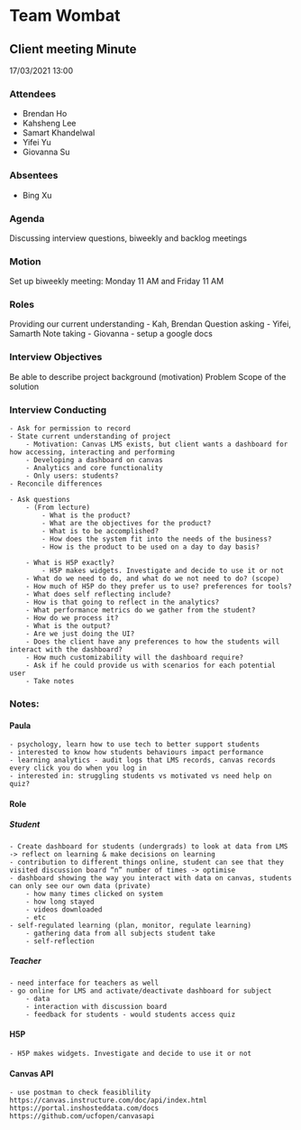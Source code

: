 # Team Wombat

## Client meeting Minute

17/03/2021 13:00

### Attendees
- Brendan Ho
- Kahsheng Lee
- Samart Khandelwal
- Yifei Yu
- Giovanna Su

### Absentees
- Bing Xu

### Agenda
Discussing interview questions, biweekly and backlog meetings

### Motion
Set up biweekly meeting: Monday 11 AM and Friday 11 AM

### Roles
Providing our current understanding - Kah, Brendan
Question asking - Yifei, Samarth
Note taking - Giovanna - setup a google docs

### Interview Objectives
Be able to describe project background (motivation)
Problem
Scope of the solution

### Interview Conducting
	- Ask for permission to record
	- State current understanding of project
		- Motivation: Canvas LMS exists, but client wants a dashboard for how accessing, interacting and performing
		- Developing a dashboard on canvas
		- Analytics and core functionality
		- Only users: students?
	- Reconcile differences

	- Ask questions
		- (From lecture)
			- What is the product?
			- What are the objectives for the product?
			- What is to be accomplished?
			- How does the system fit into the needs of the business?
			- How is the product to be used on a day to day basis?

		- What is H5P exactly?
			- H5P makes widgets. Investigate and decide to use it or not
		- What do we need to do, and what do we not need to do? (scope)
		- How much of H5P do they prefer us to use? preferences for tools?
		- What does self reflecting include? 
		- How is that going to reflect in the analytics? 
		- What performance metrics do we gather from the student? 
		- How do we process it?
		- What is the output?
		- Are we just doing the UI?
		- Does the client have any preferences to how the students will interact with the dashboard?
		- How much customizability will the dashboard require?
		- Ask if he could provide us with scenarios for each potential user
		- Take notes



### Notes:

#### Paula
	- psychology, learn how to use tech to better support students
	- interested to know how students behaviours impact performance
	- learning analytics - audit logs that LMS records, canvas records every click you do when you log in
	- interested in: struggling students vs motivated vs need help on quiz?

#### Role

##### Student
	- Create dashboard for students (undergrads) to look at data from LMS -> reflect on learning & make decisions on learning
	- contribution to different things online, student can see that they visited discussion board “n” number of times -> optimise
	- dashboard showing the way you interact with data on canvas, students can only see our own data (private)
		- how many times clicked on system
		- how long stayed
		- videos downloaded
		- etc
	- self-regulated learning (plan, monitor, regulate learning)
		- gathering data from all subjects student take
		- self-reflection

##### Teacher
	- need interface for teachers as well
	- go online for LMS and activate/deactivate dashboard for subject
		- data
		- interaction with discussion board
		- feedback for students - would students access quiz

#### H5P
	- H5P makes widgets. Investigate and decide to use it or not

#### Canvas API
	- use postman to check feasiblility
	https://canvas.instructure.com/doc/api/index.html 
	https://portal.inshosteddata.com/docs 
	https://github.com/ucfopen/canvasapi 




